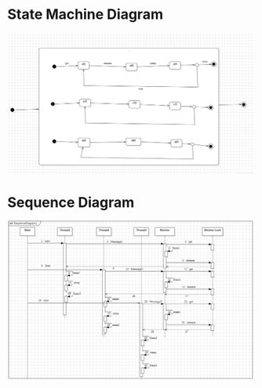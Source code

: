 # State Machine Diagram
![StateMachineDiagram.PNG](diagrams%2FStateMachineDiagram.PNG)
# Sequence Diagram
![SequenceDiagram.PNG](diagrams%2FSequenceDiagram.PNG)
